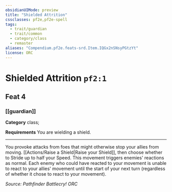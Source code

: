 ```yaml
---
obsidianUIMode: preview
title: "Shielded Attrition"
cssclasses: pf2e,pf2e-spell
tags:
  - trait/guardian
  - trait/common
  - category/class
  - remaster
aliases: "Compendium.pf2e.feats-srd.Item.IQGx2nSNsyPGtzYt"
license: ORC
---
```

# Shielded Attrition `pf2:1`
## Feat 4
### [[guardian]]

**Category** class; 




**Requirements** You are wielding a shield.

* * *

You provoke attacks from foes that might otherwise stop your allies from moving. [[Actions/Raise a Shield|Raise your Shield]], then choose whether to Stride up to half your Speed. This movement triggers enemies' reactions as normal. Each enemy who could have reacted to your movement is unable to react to your allies' movement until the start of your next turn (regardless of whether it chose to react to your movement).

*Source: Pathfinder Battlecry!*
*ORC*